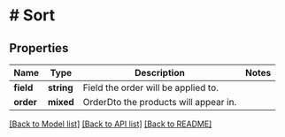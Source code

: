 # # Sort

## Properties

Name | Type | Description | Notes
------------ | ------------- | ------------- | -------------
**field** | **string** | Field the order will be applied to. |
**order** | **mixed** | OrderDto the products will appear in. |

[[Back to Model list]](../../README.md#models) [[Back to API list]](../../README.md#endpoints) [[Back to README]](../../README.md)

